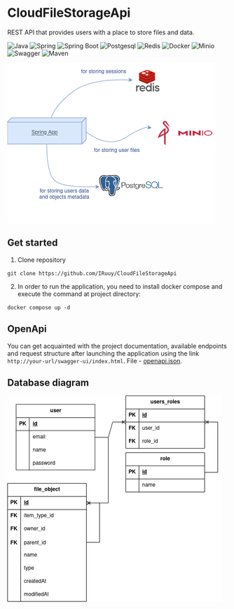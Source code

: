 # CloudFileStorageApi
REST API  that provides users with a place to store files and data.

![Java](https://img.shields.io/badge/java-black?style=for-the-badge&logo=openjdk&link=https%3A%2F%2Fspring.io)
![Spring](https://img.shields.io/badge/spring-black?style=for-the-badge&logo=spring)
![Spring Boot](https://img.shields.io/badge/spring_boot-black?style=for-the-badge&logo=springboot)
![Postgesql](https://img.shields.io/badge/postgresql-black?style=for-the-badge&logo=postgresql)
![Redis](https://img.shields.io/badge/redis-black?style=for-the-badge&logo=redis)
![Docker](https://img.shields.io/badge/docker-black?style=for-the-badge&logo=docker)
![Minio](https://img.shields.io/badge/minio-black?style=for-the-badge&logo=minio)
![Swagger](https://img.shields.io/badge/swagger-black?style=for-the-badge&logo=swagger)
![Maven](https://img.shields.io/badge/Maven-black?style=for-the-badge&logo=apachemaven)

![Stack Diagramm](/docs/stack-diagram.png)

## Get started
1. Clone repository
```shell
git clone https://github.com/IRuuy/CloudFileStorageApi
```
2. In order to run the application, you need to install docker compose and execute the command at project directory:
```shell
docker compose up -d
```

## OpenApi
You can get acquainted with the project documentation, available endpoints and request structure after launching the application using the link `http://your-url/swagger-ui/index.html`.
File - [openapi.json](/src/main/resources/static/openapi/openapi.json).

## Database diagram
![Database diagram](/docs/database-diagram.png)
